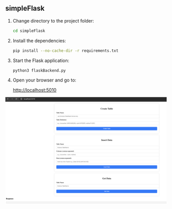 
## simpleFlask

1. Change directory to the project folder:

    ```bash
    cd simpleFlask
    ```

2. Install the dependencies:

    ```bash
    pip install --no-cache-dir -r requirements.txt 
    ```

3. Start the Flask application:
   ```bash
   python3 flaskBackend.py
   ```

4. Open your browser and go to:

    [http://localhost:5010](http://localhost:5010)

![alt text](image.png)
